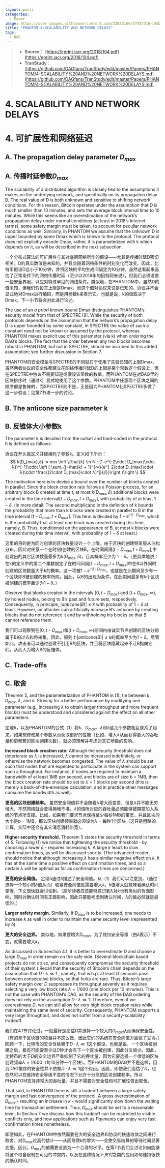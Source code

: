 ```yaml
---
layout: posts
categories:
  - Paper
image: https://user-images.githubusercontent.com/22833166/37557316-b6d343a4-2a3d-11e8-8ac2-e66eab0aab45.jpg
title: "PHANTOM 4:SCALABILITY AND NETWORK DELAYS"
tags:
  - DAG
---
```



>* **Source：** [https://eprint.iacr.org/2018/104.pdf](https://eprint.iacr.org/2018/104.pdf)  
>* **TranStudy：** [https://github.com/DAGfans/TranStudy/edit/master/Papers/PHANTOM/4-SCALABILITY%20AND%20NETWORK%20DELAYS.md](https://github.com/DAGfans/TranStudy/edit/master/Papers/PHANTOM/4-SCALABILITY%20AND%20NETWORK%20DELAYS.md)


# 4. SCALABILITY AND NETWORK DELAYS

# 4. 可扩展性和网络延迟

## A. The propagation delay parameter $D_{max}$

## A. 传播时延参数$D_{max}$

The scalability of a distributed algorithm is closely tied to the assumptions it makes on the
underlying network, and specifically on its propagation delay D. The real value of D is both
unknown and sensitive to shifting network conditions. For this reason, Bitcoin operates under
the assumption that D is much smaller than 10 minutes, and sets the average block interval
time to 10 minutes. While this seems like an overestimation of the network’s propagation delay
under normal conditions (at least in 2018’s Internet terms), some safety margin must be taken,
to account for peculiar network conditions as well. Similarly, in PHANTOM we assume that
the unknown D is upper bounded by some Dmax which is known to the protocol. The protocol
does not explicitly encode Dmax, rather, it is parameterized with k which depends on it, as will
be described in the next subsection.

一个分布式算法的可扩展性与其对底层网络所作的假设——尤其是传播时延D密切相关。D的真实数值是未知的，并且会随着网络条件的时刻变化而改变。因此，比特币假设D远小于10分钟，并将区块的平均生成间隔定为10分钟。虽然这看起来高估了正常条件下的网络传播时延（至少以2018年的因特网来说），但我们必须设置一些安全界限，以应对特殊罕见的网络条件。类似地，在PHANTOM中，虽然D的值未知，但我们假设其上限是Dmax，而这个值对协议来说是已知的。协议并不会显式地对Dmax进行编码，而是用参数k来表示它。也就是说，k的值取决于Dmax。下一小节将会对此进行论述。

The use of an *a priori* known bound Dmax distinguishes PHANTOM’s security model from
that of SPECTRE [8]. While the security of both protocols depends on the assumption that the
network’s propagation delay D is upper bounded by some constant, in SPECTRE the value of
such a constant need not be known or assumed by the protocol, whereas PHANTOM makes
explicit use of this parameter (via k) when ordering the DAG’s blocks. The fact that the order
between any two blocks becomes robust in PHANTOM, but not in SPECTRE, should be ascribed
to this added assumption; see further discussion in Section 7.

PHANTOM的安全模型与SPECTRE的不同就在于使用了先验已知的上限Dmax。虽然两者协议的安全性都建立在网络传播时延D的上限是某个常数这个假设上，但在SPECTRE中协议不需要知道或假设该常数的数值，而PHANTOM在对DAG里的区块排序时（通过k）显式地使用了这个参数。PHANTOM中任意两个区块之间的顺序都是鲁棒的，而SPECTRE则不是，正是因为PHANTOM比SPECTRE多做了这一步假设；见第7节进一步的讨论。

## B. The anticone size parameter k

## B. 反锥体大小参数k

The parameter k is decided from the outset and hard-coded in the protocol. It is defined as
follows:

协议在开头就定义并硬编码了参数k。定义如下所示：
$$
 k(D_{max},δ) := min \left \{\hat{k} \in N : (1-e^{-2\cdot D_{max}\cdot λ})^{-1}\cdot \left ( \sum_{j=\hat{k} + 1}^{∞}{e^{-2\cdot D_{max}\cdot λ}\cdot \frac{(2\cdot D_{max}\cdot λ)^j}{j!}}\right )\right \}
$$


The motivation here is to devise a bound over the number of blocks created in parallel. Since
the block creation rate follows a Poisson process, for an arbitrary block B created at time t,
at most $k(D_{max},δ)$ additional blocks were created in the time interval$[t - D_{max}, t + D_{max}]$, with
probability of at least $1 - δ$. (In more detail: The second multiplicand in the definition of k
bounds the probability that more than k blocks were created in parallel to B in the time interval
$[t - D_{max}, t + D_{max}]$. This term is divided by $1 - e^{-2 \cdot D_{max}}$, which is the probability that
at least one block was created during this time, namely, B. Thus, conditioned on the
appearance of B, at most k blocks were created during this time interval, with probability of
$1 - δ$ at least.)

这里的目的是为同时创建的区块数量设计一个上限。由于区块的创建频率服从泊松分布，因此对任意一个在时刻t创建的区块B，在时间间隔$[t - D_{max}, t + D_{max}]$,中创建出的其它区块数量最多为$k(D_{max},δ)$，且其概率至少为 $1 - δ$。（更具体地说：在k的定义中的第二个乘数限定了在时间间隔$[t - D_{max}, t + D_{max}]$中在B以外同时创建的区块数量大于k的概率。这一项被$1 - e^{-2 \cdot D_{max}}$，也就是在此期间至少有一个区块即B被创建的概率所除。因此，以B的出现为条件，在此期间最多有k个区块被创建的概率至少为$1 - δ$。）

Observe that blocks created in the intervals $[0, t - D_{max})$ and $(t + D_{max}, ∞)$, by honest nodes,
belong to B’s past and future sets, respectively. Consequently, in principle, $|anticone(B)| ≤ k$
with probability of $1 - δ$ at least. However, an attacker can artificially increase B’s anticone by
creating blocks that do not reference it and by withholding his blocks so that B cannot reference
them.

我们可以观察到在$[0, t - D_{max})$和$(t + D_{max}, ∞)$期间内由诚实节点创建的区块分别属于B的过去和将来集。因此，原则上$|anticone(B)| ≤ k$的概率至少为$1 - δ$。尽管如此，攻击者可以通过创建不引用B的区块，并且将区块隐藏起来不让B指向它们，从而人为增大B的反锥体。


## C. Trade-offs

## C. 取舍

Theorem 5, and the parameterization of PHANTOM in (1), tie between $k$, $D_{max}$, $λ$, and $δ$.
Striving for a better performance by modifying one parameter (e.g., increasing $λ$ to obtain larger
throughput and more frequent blocks) must be understood and considered against the effect on
all other parameters.

定理5，以及PHANTOM的公式（1）将$k$、$D_{max}$、$λ$和$δ$这几个参数相互联系了起来。如果想修改某个参数从而获取更好的性能（比如，增大$λ$从而获得更大的吞吐量和更频繁的区块创建次数），就必须理解并考虑对其它参数的影响。

**Increased block creation rate.** Although the security threshold does not deteriorate as $λ$ is
increased, $λ$ cannot be increased indefinitely, or otherwise the network becomes congested. The
value of $λ$ should be set such that nodes that are expected to participate in the system can
support such a throughput. For instance, if nodes are required to maintain a bandwidth of at
least 1MB per second, and blocks are of size $b$ = 1MB, then the block creation rate should
be set to $λ$ = 1 blocks per second (this is merely a back-of-the-envelope calculation, and in
practice other messages consume the bandwidth as well).

**更高的区块创建频率。** 虽然安全阈值并不会随着$λ$增大而变差，但是$λ$并不能无穷增大，不然网络就会变得拥堵不堪。$λ$的值所对应的吞吐量必须能够被期望加入系统的节点所支撑。比如，如果我们要求节点保持至少每秒1MB的带宽，并且区块的大小是$b$ = 1MB，那么区块创建频率就必须设为$λ$ = 每秒1个区块（这只是粗略的计算，实际中还会有其它消息消耗带宽）。

**Higher security threshold.** Theorem 5 states the security threshold in terms of $δ$. Following (1)
we notice that tightening the security threshold - by choosing a lower $δ$ - requires increasing
$k$. A large $k$ leads to slow confirmation times, as will be discussed shortly.
(The advanced reader should notice that although increasing $λ$ has a similar negative effect on $k$, it has at the
same time a positive effect on confirmation times, and so a certain $λ$ will be optimal as far as confirmation times are concerned.)

**更高的安全阈值。** 定理5通过$δ$描述了安全阈值。从（1）我们可以注意到，（通过选择一个较小的$δ$值从而）收紧安全阈值就需要增大$k$。$k$值增大就意味着确认时间变慢，下文很快就会讨论到。（高阶读者应该能够意识到$λ$对$k$也有类似的负面影响，同时对确认时间有正面影响，因此只要能考虑到确认时间，$λ$的值必然就是最佳的。）

**Larger safety margin.** Similarly, if $D_{max}$ is to be increased, one needs to increase $k$ as well
in order to maintain the same security level (represented by $δ$).

**更大的安全边界。** 类似地，如果要增大$D_{max}$，为了维持安全等级（由$δ$表示）不变，就需要增大$k$。

As discussed in Subsection 4.1, it is better to overestimate $D$ and choose a large $D_{max}$ in order
remain on the safe side. (Several blockchain based projects do not do so, and consequently compromise the security threshold of their system.) 
Recall that the security of Bitcoin’s chain depends on the assumption
that $D \cdot λ \ll 1$ , namely, that w.h.p. at least $D$ seconds pass between consecutive blocks, so that
forks are rare. Thus, Bitcoin’s large safety margin over $D$ suppresses its throughput severely as
it requires selecting a very low block rate $λ = 1 / 600$ (one block per 10 minutes). This is not
the case with PHANTOM’s DAG, as the security of the DAG ordering does not rely on the
assumption $D \cdot λ \ll 1$. Therefore, even if we overestimate $D$, we can still allow for very high
block creation rates while maintaining the same level of security. Consequently, PHANTOM
supports a very large throughput, and does not suffer from a security-scalability tradeoff.

我们在4.1节讨论过，一般最好是高估$D$并选择一个较大的$D_{max}$从而确保安全性。（有的基于区块链的项目并不这么做，因此它们的系统在安全阈值方面做了妥协。）回顾一下，比特币的安全性依赖于$D \cdot λ \ll 1$这个假设，也就是说，一个区块被创建之后，极有可能要至少过$D$秒才会有下一个区块被创建，因此分叉极少。因此，比特币的大于$D$的安全边界严重抑制了它的吞吐量，因为它要选择一个很低的区块创建频率$λ = 1 / 600$（每10分钟一个区块）。而PHANTOM的DAG并不是这样，因为DAG排序的安全性并不依赖$D \cdot λ \ll 1$这个假设。因此，即使我们高估了$D$，也依然可以在维持安全等级不变的情况下允许十分高的区块创建频率。所以PHANTOM支持非常大的吞吐量，并且不需要对安全性和可扩展性做出取舍。

That said, in PHANTOM there is still a tradeoff between a large safety margin and fast
convergence of the protocol. A gross overestimation of $D_{max}$ - resulting an increase in $k$ -
would significantly slow down the waiting time for transaction settlement. Thus, $D_{max}$ should
be set to a reasonable level. In Section 7 we discuss how this tradeoff can be restricted to visible
conflicts only, and how applications such as *Payments* can enjoy very fast confirmation times
nonetheless.

即便如此，在PHANTOM中依然需要在大的安全边界和协议的快速收敛之间进行取舍。对$D_{max}$过高的估计——从而导致$k$的增大——会使交易结算的等待时间显著变慢。因此，$D_{max}$的值需要设置为一个合理的水平。在第7节我们会讨论如何能够将这个取舍限制在可见的冲突内，以及在这种情况下*支付*之类的应用如何维持很快的确认时间。
